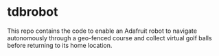 # tdbrobot

This repo contains the code to enable an Adafruit robot to navigate autonomously through a geo-fenced course and collect virtual golf balls before returning to its home location. 
